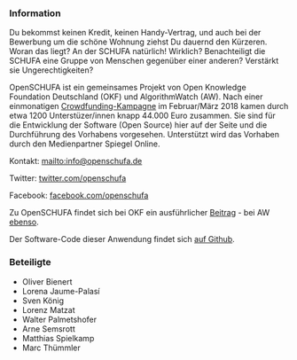 ### Information

Du bekommst keinen Kredit, keinen Handy-Vertrag, und auch bei der Bewerbung um die schöne Wohnung ziehst Du dauernd den Kürzeren. Woran das liegt? An der SCHUFA natürlich! Wirklich? Benachteiligt die SCHUFA eine Gruppe von Menschen gegenüber einer anderen? Verstärkt sie Ungerechtigkeiten?

OpenSCHUFA ist ein gemeinsames Projekt von Open Knowledge Foundation Deutschland (OKF) und AlgorithmWatch (AW). Nach einer einmonatigen [Crowdfunding-Kampagne](https://www.startnext.com/openschufa) im Februar/März 2018 kamen durch etwa 1200 Unterstüzer/innen knapp 44.000 Euro zusammen. Sie sind für die Entwicklung der Software (Open Source) hier auf der Seite und die Durchführung des Vorhabens vorgesehen. Unterstützt wird das Vorhaben durch den Medienpartner Spiegel Online.

Kontakt: <mailto:info@openschufa.de>

Twitter: [twitter.com/openschufa](https://twitter.com/openschufa)

Facebook: [facebook.com/openschufa](https://www.facebook.com/openschufa)

Zu OpenSCHUFA findet sich bei OKF ein ausführlicher [Beitrag](https://okfn.de/blog/2018/02/openschufa/) - bei AW [ebenso](https://algorithmwatch.org/de/openschufa-warum-wir-diese-kampagne-machen/).

Der Software-Code dieser Anwendung findet sich [auf Github](https://github.com/algorithmwatch/openschufa).

### Beteiligte

* Oliver Bienert  
* Lorena Jaume-Palasí  
* Sven König  
* Lorenz Matzat  
* Walter Palmetshofer  
* Arne Semsrott  
* Matthias Spielkamp
* Marc Thümmler
